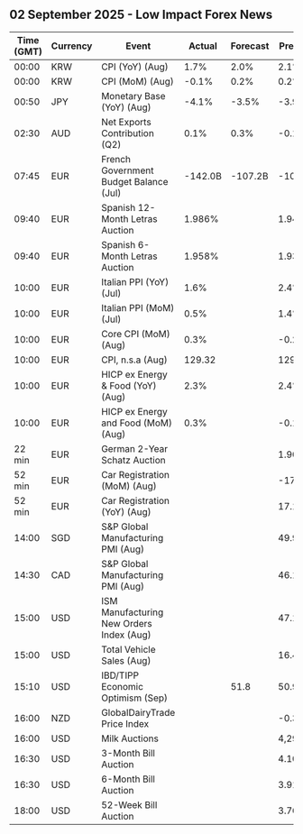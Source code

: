## 02 September 2025 - Low Impact Forex News

| Time (GMT) | Currency | Event | Actual | Forecast | Previous |
|------|----------|-------|--------|----------|----------|
| 00:00 | KRW | CPI (YoY) (Aug) | 1.7% | 2.0% | 2.1% |
| 00:00 | KRW | CPI (MoM) (Aug) | -0.1% | 0.2% | 0.2% |
| 00:50 | JPY | Monetary Base (YoY) (Aug) | -4.1% | -3.5% | -3.9% |
| 02:30 | AUD | Net Exports Contribution (Q2) | 0.1% | 0.3% | -0.1% |
| 07:45 | EUR | French Government Budget Balance (Jul) | -142.0B | -107.2B | -100.4B |
| 09:40 | EUR | Spanish 12-Month Letras Auction | 1.986% |  | 1.945% |
| 09:40 | EUR | Spanish 6-Month Letras Auction | 1.958% |  | 1.932% |
| 10:00 | EUR | Italian PPI (YoY) (Jul) | 1.6% |  | 2.4% |
| 10:00 | EUR | Italian PPI (MoM) (Jul) | 0.5% |  | 1.4% |
| 10:00 | EUR | Core CPI (MoM) (Aug) | 0.3% |  | -0.2% |
| 10:00 | EUR | CPI, n.s.a (Aug) | 129.32 |  | 129.12 |
| 10:00 | EUR | HICP ex Energy & Food (YoY) (Aug) | 2.3% |  | 2.4% |
| 10:00 | EUR | HICP ex Energy and Food (MoM) (Aug) | 0.3% |  | -0.1% |
| 22 min | EUR | German 2-Year Schatz Auction |  |  | 1.900% |
| 52 min | EUR | Car Registration (MoM) (Aug) |  |  | -17.50% |
| 52 min | EUR | Car Registration (YoY) (Aug) |  |  | 17.10% |
| 14:00 | SGD | S&P Global Manufacturing PMI (Aug) |  |  | 49.9 |
| 14:30 | CAD | S&P Global Manufacturing PMI (Aug) |  |  | 46.1 |
| 15:00 | USD | ISM Manufacturing New Orders Index (Aug) |  |  | 47.1 |
| 15:00 | USD | Total Vehicle Sales (Aug) |  |  | 16.40M |
| 15:10 | USD | IBD/TIPP Economic Optimism (Sep) |  | 51.8 | 50.9 |
| 16:00 | NZD | GlobalDairyTrade Price Index |  |  | -0.3% |
| 16:00 | USD | Milk Auctions |  |  | 4,291.0 |
| 16:30 | USD | 3-Month Bill Auction |  |  | 4.100% |
| 16:30 | USD | 6-Month Bill Auction |  |  | 3.915% |
| 18:00 | USD | 52-Week Bill Auction |  |  | 3.760% |

